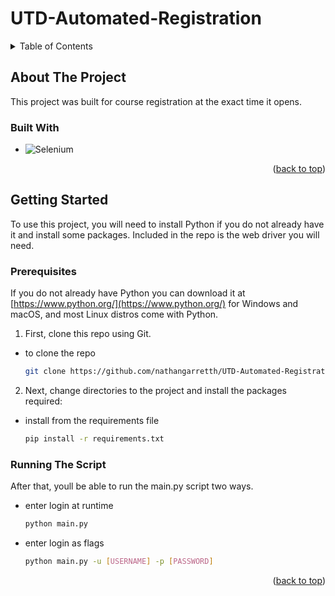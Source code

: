 # UTD-Automated-Registration

<!-- TABLE OF CONTENTS -->
<details>
  <summary>Table of Contents</summary>
  <ol>
    <li>
      <a href="#about-the-project">About The Project</a>
      <ul>
        <li><a href="#built-with">Built With</a></li>
      </ul>
    </li>
    <li>
      <a href="#getting-started">Getting Started</a>
      <ul>
        <li><a href="#prerequisites">Prerequisites</a></li>
      </ul>
    </li>
  </ol>
</details>

<!-- ABOUT THE PROJECT -->
## About The Project

This project was built for course registration at the exact time it opens.

### Built With

* ![Selenium](https://img.shields.io/badge/-selenium-%43B02A?style=for-the-badge&logo=selenium&logoColor=white)

<p align="right">(<a href="#readme-top">back to top</a>)</p>



<!-- GETTING STARTED -->
## Getting Started

To use this project, you will need to install Python if you do not already have it and install some packages. Included in the repo is the web driver you will need.

### Prerequisites

If you do not already have Python you can download it at [https://www.python.org/](https://www.python.org/) for Windows and macOS, and most Linux distros come with Python.

1. First, clone this repo using Git. 
* to clone the repo
   ```sh
   git clone https://github.com/nathangarretth/UTD-Automated-Registration.git
   ```
2. Next, change directories to the project and install the packages required:
* install from the requirements file
   ```sh
   pip install -r requirements.txt
   ```

### Running The Script

After that, youll be able to run the main.py script two ways.
* enter login at runtime
   ```sh
   python main.py
   ```
* enter login as flags
   ```sh
   python main.py -u [USERNAME] -p [PASSWORD]
   ```

<p align="right">(<a href="#readme-top">back to top</a>)</p>
